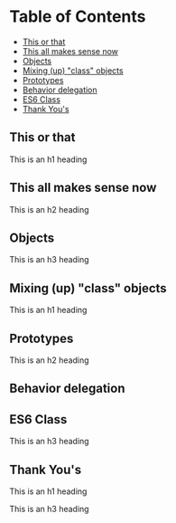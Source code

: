# Table of Contents

- [This or that](#this)
- [This all makes sense now](#sense)
- [Objects](#objects)
- [Mixing (up) "class" objects](#class)
- [Prototypes](#prototypes)
- [Behavior delegation](#ehavior)
- [ES6 Class](#ES6)
- [Thank You's](#thank)

## This or that

This is an h1 heading

## This all makes sense now

This is an h2 heading

## Objects

This is an h3 heading

## Mixing (up) "class" objects

This is an h1 heading

## Prototypes

This is an h2 heading

## Behavior delegation

## ES6 Class

This is an h3 heading

## Thank You's

This is an h1 heading


This is an h3 heading

